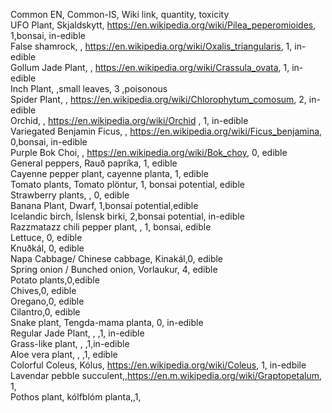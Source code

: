 Common EN, Common-IS, Wiki link, quantity, toxicity \
UFO Plant, Skjaldskytt, <https://en.wikipedia.org/wiki/Pilea_peperomioides>, 1,bonsai, in-edible \
False shamrock, , <https://en.wikipedia.org/wiki/Oxalis_triangularis>, 1, in-edible \
Gollum Jade Plant, , <https://en.wikipedia.org/wiki/Crassula_ovata>, 1, in-edible \
Inch Plant, ,small leaves, 3 ,poisonous \
Spider Plant, , <https://en.wikipedia.org/wiki/Chlorophytum_comosum>, 2, in-edible \
Orchid, , <https://en.wikipedia.org/wiki/Orchid> , 1, in-edible\
Variegated Benjamin Ficus, , <https://en.wikipedia.org/wiki/Ficus_benjamina>, 0,bonsai, in-edible \
Purple Bok Choi, , <https://en.wikipedia.org/wiki/Bok_choy>, 0, edible \
General peppers, Rauð papríka, 1, edible\
Cayenne pepper plant, cayenne planta, 1, edible \
Tomato plants, Tomato plöntur, 1, bonsai potential, edible\
Strawberry plants, , 0, edible \
Banana Plant, Dwarf, 1,bonsai potential,edible \
Icelandic birch, Íslensk birki, 2,bonsai potential, in-edible \
Razzmatazz chili pepper plant, , 1, bonsai, edible\
Lettuce, 0, edible \
Knuðkál, 0, edible \
Napa Cabbage/ Chinese cabbage, Kinakál,0, edible\
Spring onion / Bunched onion, Vorlaukur, 4, edible\
Potato plants,0,edible \
Chives,0, edible \
Oregano,0, edible \
Cilantro,0, edible \
Snake plant, Tengda-mama planta, 0, in-edible\
Regular Jade Plant, , ,1, in-edible \
Grass-like plant, , ,1,in-edible \
Aloe vera plant, , ,1, edible \
Colorful Coleus, Kólus, <https://en.wikipedia.org/wiki/Coleus>, 1, in-edbile \
Lavendar pebble succulent,,https://en.m.wikipedia.org/wiki/Graptopetalum, 1, \
Pothos plant, kólfblóm planta,,1, 
